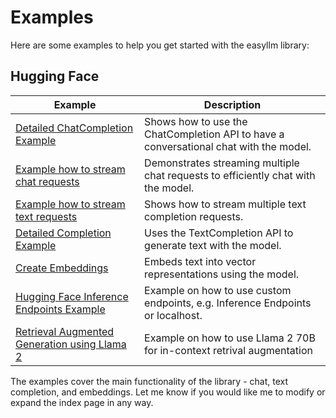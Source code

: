# Examples

Here are some examples to help you get started with the easyllm library:

## Hugging Face

| Example                                                                 | Description                                                                           |
| ----------------------------------------------------------------------- | ------------------------------------------------------------------------------------- |
| [Detailed ChatCompletion Example](chat-completion-api)                  | Shows how to use the ChatCompletion API to have a conversational chat with the model. |
| [Example how to stream chat requests](stream-chat-completions)          | Demonstrates streaming multiple chat requests to efficiently chat with the model.     |
| [Example how to stream text requests](stream-text-completions)          | Shows how to stream multiple text completion requests.                                |
| [Detailed Completion Example](text-completion-api)                      | Uses the TextCompletion API to generate text with the model.                          |
| [Create Embeddings](get-embeddings)                                     | Embeds text into vector representations using the model.                              |
| [Hugging Face Inference Endpoints Example](inference-endpoints-example) | Example on how to use custom endpoints, e.g. Inference Endpoints or localhost.        |
| [Retrieval Augmented Generation using Llama 2](llama2-rag-example)      | Example on how to use Llama 2 70B for in-context retrival augmentation                |

The examples cover the main functionality of the library - chat, text completion, and embeddings. Let me know if you would like me to modify or expand the index page in any way.